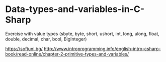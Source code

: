 # Data-types-and-variables-in-C-Sharp
Exercise with value types (sbyte, byte, short, ushort, int, long, ulong, float, double, decimal, char, bool, BigInteger)

https://softuni.bg/
http://www.introprogramming.info/english-intro-csharp-book/read-online/chapter-2-primitive-types-and-variables/
